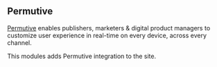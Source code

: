 Permutive
------------

[Permutive](https://permutive.com/) enables publishers, marketers & digital product managers to customize user experience in real-time on every device, across every channel.


This modules adds Permutive integration to the site.


